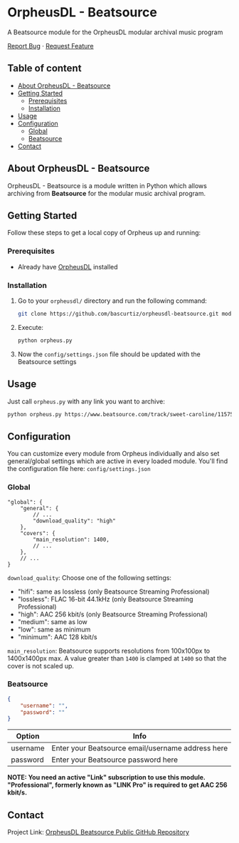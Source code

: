 <!-- PROJECT INTRO -->

OrpheusDL - Beatsource
=================

A Beatsource module for the OrpheusDL modular archival music program

[Report Bug](https://github.com/bascurtiz/orpheusdl-beatsource/issues)
·
[Request Feature](https://github.com/bascurtiz/orpheusdl-beatsource/issues)


## Table of content

- [About OrpheusDL - Beatsource](#about-orpheusdl-beatsource)
- [Getting Started](#getting-started)
    - [Prerequisites](#prerequisites)
    - [Installation](#installation)
- [Usage](#usage)
- [Configuration](#configuration)
    - [Global](#global)
    - [Beatsource](#Beatsource)
- [Contact](#contact)



<!-- ABOUT ORPHEUS -->
## About OrpheusDL - Beatsource

OrpheusDL - Beatsource is a module written in Python which allows archiving from **Beatsource** for the modular music archival program.


<!-- GETTING STARTED -->
## Getting Started

Follow these steps to get a local copy of Orpheus up and running:

### Prerequisites

* Already have [OrpheusDL](https://github.com/yarrm80s/orpheusdl) installed

### Installation

1. Go to your `orpheusdl/` directory and run the following command:
   ```sh
   git clone https://github.com/bascurtiz/orpheusdl-beatsource.git modules/Beatsource
   ```
2. Execute:
   ```sh
   python orpheus.py
   ```
3. Now the `config/settings.json` file should be updated with the Beatsource settings

<!-- USAGE EXAMPLES -->
## Usage

Just call `orpheus.py` with any link you want to archive:

```sh
python orpheus.py https://www.beatsource.com/track/sweet-caroline/11575544
```

<!-- CONFIGURATION -->
## Configuration

You can customize every module from Orpheus individually and also set general/global settings which are active in every
loaded module. You'll find the configuration file here: `config/settings.json`

### Global

```json5
"global": {
    "general": {
        // ...
        "download_quality": "high"
    },
    "covers": {
        "main_resolution": 1400,
        // ...
    },
    // ...
}
```

`download_quality`: Choose one of the following settings:
* "hifi": same as lossless (only Beatsource Streaming Professional)
* "lossless": FLAC 16-bit 44.1kHz (only Beatsource Streaming Professional)
* "high": AAC 256 kbit/s (only Beatsource Streaming Professional)
* "medium": same as low
* "low": same as minimum
* "minimum": AAC 128 kbit/s

`main_resolution`: Beatsource supports resolutions from 100x100px to 1400x1400px max.
A value greater than `1400` is clamped at `1400` so that the cover is not scaled up.

### Beatsource
```json
{
    "username": "",
    "password": ""
}
```

| Option   | Info                                            |
|----------|-------------------------------------------------|
| username | Enter your Beatsource email/username address here |
| password | Enter your Beatsource password here               |

**NOTE: You need an active "Link" subscription to use this module. "Professional", formerly known as "LINK Pro" is
required to get  AAC 256 kbit/s.**

<!-- Contact -->
## Contact

Project Link: [OrpheusDL Beatsource Public GitHub Repository](https://github.com/bascurtiz/orpheusdl-beatsource)
